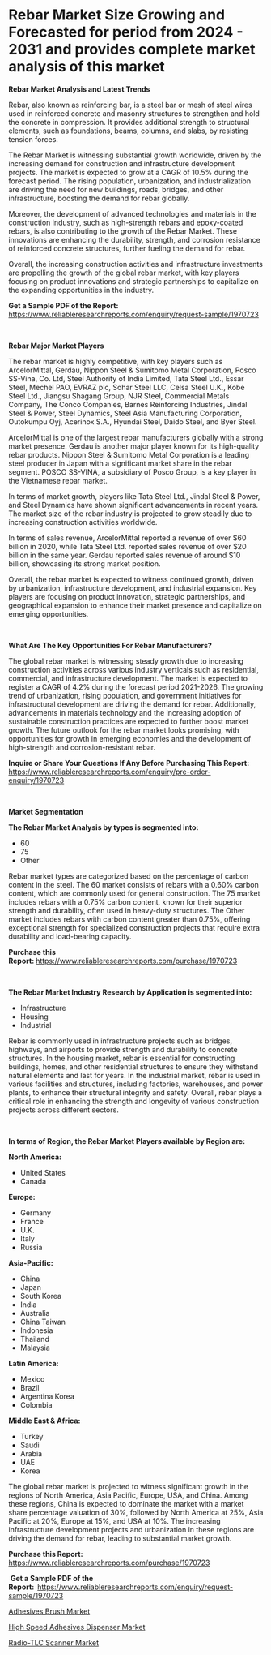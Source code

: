 <p><h1>Rebar Market Size Growing and Forecasted for period from 2024 - 2031 and provides complete market analysis of this market</h1></p><p><strong>Rebar Market Analysis and Latest Trends</strong></p>
<p><p>Rebar, also known as reinforcing bar, is a steel bar or mesh of steel wires used in reinforced concrete and masonry structures to strengthen and hold the concrete in compression. It provides additional strength to structural elements, such as foundations, beams, columns, and slabs, by resisting tension forces.</p><p>The Rebar Market is witnessing substantial growth worldwide, driven by the increasing demand for construction and infrastructure development projects. The market is expected to grow at a CAGR of 10.5% during the forecast period. The rising population, urbanization, and industrialization are driving the need for new buildings, roads, bridges, and other infrastructure, boosting the demand for rebar globally.</p><p>Moreover, the development of advanced technologies and materials in the construction industry, such as high-strength rebars and epoxy-coated rebars, is also contributing to the growth of the Rebar Market. These innovations are enhancing the durability, strength, and corrosion resistance of reinforced concrete structures, further fueling the demand for rebar.</p><p>Overall, the increasing construction activities and infrastructure investments are propelling the growth of the global rebar market, with key players focusing on product innovations and strategic partnerships to capitalize on the expanding opportunities in the industry.</p></p>
<p><strong>Get a Sample PDF of the Report:&nbsp;</strong> <a href="https://www.reliableresearchreports.com/enquiry/request-sample/1970723">https://www.reliableresearchreports.com/enquiry/request-sample/1970723</a></p>
<p>&nbsp;</p>
<p><strong>Rebar Major Market Players</strong></p>
<p><p>The rebar market is highly competitive, with key players such as ArcelorMittal, Gerdau, Nippon Steel & Sumitomo Metal Corporation, Posco SS-Vina, Co. Ltd, Steel Authority of India Limited, Tata Steel Ltd., Essar Steel, Mechel PAO, EVRAZ plc, Sohar Steel LLC, Celsa Steel U.K., Kobe Steel Ltd., Jiangsu Shagang Group, NJR Steel, Commercial Metals Company, The Conco Companies, Barnes Reinforcing Industries, Jindal Steel & Power, Steel Dynamics, Steel Asia Manufacturing Corporation, Outokumpu Oyj, Acerinox S.A., Hyundai Steel, Daido Steel, and Byer Steel.</p><p>ArcelorMittal is one of the largest rebar manufacturers globally with a strong market presence. Gerdau is another major player known for its high-quality rebar products. Nippon Steel & Sumitomo Metal Corporation is a leading steel producer in Japan with a significant market share in the rebar segment. POSCO SS-VINA, a subsidiary of Posco Group, is a key player in the Vietnamese rebar market.</p><p>In terms of market growth, players like Tata Steel Ltd., Jindal Steel & Power, and Steel Dynamics have shown significant advancements in recent years. The market size of the rebar industry is projected to grow steadily due to increasing construction activities worldwide.</p><p>In terms of sales revenue, ArcelorMittal reported a revenue of over $60 billion in 2020, while Tata Steel Ltd. reported sales revenue of over $20 billion in the same year. Gerdau reported sales revenue of around $10 billion, showcasing its strong market position.</p><p>Overall, the rebar market is expected to witness continued growth, driven by urbanization, infrastructure development, and industrial expansion. Key players are focusing on product innovation, strategic partnerships, and geographical expansion to enhance their market presence and capitalize on emerging opportunities.</p></p>
<p>&nbsp;</p>
<p><strong>What Are The Key Opportunities For Rebar Manufacturers?</strong></p>
<p><p>The global rebar market is witnessing steady growth due to increasing construction activities across various industry verticals such as residential, commercial, and infrastructure development. The market is expected to register a CAGR of 4.2% during the forecast period 2021-2026. The growing trend of urbanization, rising population, and government initiatives for infrastructural development are driving the demand for rebar. Additionally, advancements in materials technology and the increasing adoption of sustainable construction practices are expected to further boost market growth. The future outlook for the rebar market looks promising, with opportunities for growth in emerging economies and the development of high-strength and corrosion-resistant rebar.</p></p>
<p><strong>Inquire or Share Your Questions If Any Before Purchasing This Report:</strong> <a href="https://www.reliableresearchreports.com/enquiry/pre-order-enquiry/1970723">https://www.reliableresearchreports.com/enquiry/pre-order-enquiry/1970723</a></p>
<p>&nbsp;</p>
<p><strong>Market Segmentation</strong></p>
<p><strong>The Rebar Market Analysis by types is segmented into:</strong></p>
<p><ul><li>60</li><li>75</li><li>Other</li></ul></p>
<p><p>Rebar market types are categorized based on the percentage of carbon content in the steel. The 60 market consists of rebars with a 0.60% carbon content, which are commonly used for general construction. The 75 market includes rebars with a 0.75% carbon content, known for their superior strength and durability, often used in heavy-duty structures. The Other market includes rebars with carbon content greater than 0.75%, offering exceptional strength for specialized construction projects that require extra durability and load-bearing capacity.</p></p>
<p><strong>Purchase this Report:&nbsp;</strong><a href="https://www.reliableresearchreports.com/purchase/1970723">https://www.reliableresearchreports.com/purchase/1970723</a></p>
<p>&nbsp;</p>
<p><strong>The Rebar Market Industry Research by Application is segmented into:</strong></p>
<p><ul><li>Infrastructure</li><li>Housing</li><li>Industrial</li></ul></p>
<p><p>Rebar is commonly used in infrastructure projects such as bridges, highways, and airports to provide strength and durability to concrete structures. In the housing market, rebar is essential for constructing buildings, homes, and other residential structures to ensure they withstand natural elements and last for years. In the industrial market, rebar is used in various facilities and structures, including factories, warehouses, and power plants, to enhance their structural integrity and safety. Overall, rebar plays a critical role in enhancing the strength and longevity of various construction projects across different sectors.</p></p>
<p>&nbsp;</p>
<p><strong>In terms of Region, the Rebar Market Players available by Region are:</strong></p>
<p>
    <p> <strong> North America: </strong>
        <ul>
            <li>United States</li>
            <li>Canada</li>
        </ul>
        </p> 
    <p> <strong> Europe: </strong>
        <ul>
            <li>Germany</li>
            <li>France</li>
            <li>U.K.</li>
            <li>Italy</li>
            <li>Russia</li>
        </ul>
        </p> 
    <p> <strong> Asia-Pacific: </strong>
        <ul>
            <li>China</li>
            <li>Japan</li>
            <li>South Korea</li>
            <li>India</li>
            <li>Australia</li>
            <li>China Taiwan</li>
            <li>Indonesia</li>
            <li>Thailand</li>
            <li>Malaysia</li>
        </ul>
        </p> 
    <p> <strong> Latin America: </strong>
        <ul>
            <li>Mexico</li>
            <li>Brazil</li>
            <li>Argentina Korea</li>
            <li>Colombia</li>
        </ul>
        </p> 
    <p> <strong> Middle East & Africa: </strong>
        <ul>
            <li>Turkey</li>
            <li>Saudi</li>
            <li>Arabia</li>
            <li>UAE</li>
            <li>Korea</li>
        </ul>
    </p>
    </p>
<p><p>The global rebar market is projected to witness significant growth in the regions of North America, Asia Pacific, Europe, USA, and China. Among these regions, China is expected to dominate the market with a market share percentage valuation of 30%, followed by North America at 25%, Asia Pacific at 20%, Europe at 15%, and USA at 10%. The increasing infrastructure development projects and urbanization in these regions are driving the demand for rebar, leading to substantial market growth.</p></p>
<p><strong>Purchase this Report: </strong><a href="https://www.reliableresearchreports.com/purchase/1970723">https://www.reliableresearchreports.com/purchase/1970723</a></p>
<p>&nbsp;<strong>Get a Sample PDF of the Report:&nbsp;&nbsp;</strong><a href="https://www.reliableresearchreports.com/enquiry/request-sample/1970723">https://www.reliableresearchreports.com/enquiry/request-sample/1970723</a></p>
<p><strong></strong></p>
<p><p><a href="https://view.publitas.com/reportprime-1/decoding-the-adhesives-brush-market-a-deep-dive-into-the-latest-market-trends-market-segmentation-and-competitive-analysis/">Adhesives Brush Market</a></p><p><a href="https://view.publitas.com/reportprime-1/decoding-the-high-speed-adhesives-dispenser-market-a-deep-dive-into-the-latest-market-trends-market-segmentation-and-competitive-analysis/">High Speed Adhesives Dispenser Market</a></p><p><a href="https://view.publitas.com/reportprime-1/radio-tlc-scanner-market-offer-valuable-insights-into-market-size-market-share-market-trends-and-projections-spanning-from-2023-to-2030/">Radio-TLC Scanner Market</a></p></p>